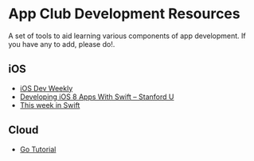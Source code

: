 App Club Development Resources
===================
A set of tools to aid learning various components of app development. If you have any to add, please do!.


## iOS
  * [iOS Dev Weekly](https://iosdevweekly.com)
  * [Developing iOS 8 Apps With Swift – Stanford U](https://itunes.apple.com/us/course/developing-ios-8-apps-swift/id961180099)
  * [This week in Swift](https://swiftnews.curated.co)

## Cloud
  * [Go Tutorial](http://tour.golang.org/#1)

  
